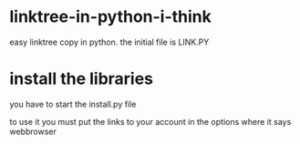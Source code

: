# linktree-in-python-i-think
easy linktree copy in python.
the initial file is LINK.PY

# install the libraries
you have to start the install.py file

to use it you must put the links to your account in the options where it says webbrowser
